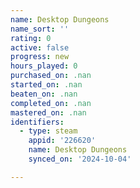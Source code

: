 ```yaml
---
name: Desktop Dungeons
name_sort: ''
rating: 0
active: false
progress: new
hours_played: 0
purchased_on: .nan
started_on: .nan
beaten_on: .nan
completed_on: .nan
mastered_on: .nan
identifiers:
  - type: steam
    appid: '226620'
    name: Desktop Dungeons
    synced_on: '2024-10-04'

---
```

